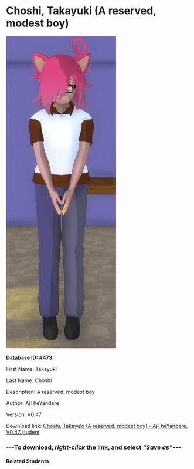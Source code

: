 # Choshi, Takayuki (A reserved, modest boy)

<img src="Files/Choshi, Takayuki (A reserved, modest boy).png" title="Choshi, Takayuki (A reserved, modest boy) - AjTheYandere, V0.47">

**Database ID: #473**

First Name: Takayuki

Last Name: Choshi

Description: A reserved, modest boy

Author: AjTheYandere

Version: V0.47

Download link: <a href="https://raw.githubusercontent.com/Arbiter1223/Daigaku-Gurashi-Custom-Students/master/Students/Files/Choshi%2C%20Takayuki%20(A%20reserved%2C%20modest%20boy)%20-%20AjTheYandere%2C%20V0.47.student">Choshi, Takayuki (A reserved, modest boy) - AjTheYandere, V0.47.student</a>

### ---**To download, _right-click_ the link, and select _"Save as"_**---

#### Related Students

